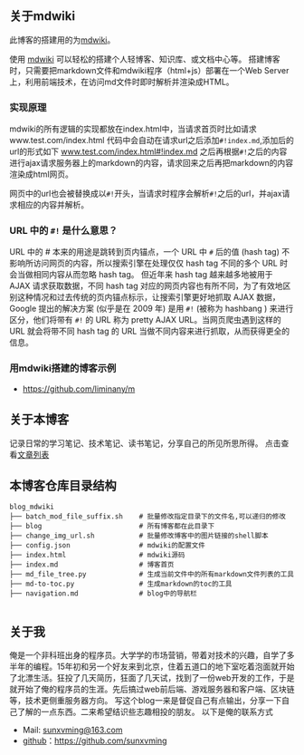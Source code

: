 
## 关于mdwiki
此博客的搭建用的为[mdwiki](https://github.com/Dynalon/mdwiki/)。
 
使用 [mdwiki](https://github.com/Dynalon/mdwiki/) 可以轻松的搭建个人轻博客、知识库、或文档中心等。
搭建博客时，只需要把markdown文件和mdwiki程序（html+js）部署在一个Web Server上，利用前端技术，在访问md文件时即时解析并渲染成HTML。


### 实现原理
mdwiki的所有逻辑的实现都放在index.html中，当请求首页时比如请求www.test.com/index.html
代码中会自动在请求url之后添加`#!index.md`,添加后的url的形式如下
www.test.com/index.html#!index.md
之后再根据`#!`之后的内容进行ajax请求服务器上的markdown的内容，请求回来之后再把markdown的内容渲染成html网页。

网页中的url也会被替换成以`#!`开头，当请求时程序会解析`#!`之后的url，并ajax请求相应的内容并解析。

### URL 中的 `#!` 是什么意思？
URL 中的 # 本来的用途是跳转到页内锚点，一个 URL 中 `#` 后的值 (hash tag) 不影响所访问网页的内容，所以搜索引擎在处理仅仅 hash tag 不同的多个 URL 时会当做相同内容从而忽略 hash tag。
但近年来 hash tag 越来越多地被用于 AJAX 请求获取数据，不同 hash tag 对应的网页内容也有所不同，为了有效地区别这种情况和过去传统的页内锚点标示，让搜索引擎更好地抓取 AJAX 数据，Google 提出的解决方案 (似乎是在 2009 年) 是用 `#!` (被称为 hashbang ) 来进行区分，他们将带有 `#!` 的 URL 称为 pretty AJAX URL。当网页爬虫遇到这样的 URL 就会将带不同 hash tag 的 URL 当做不同内容来进行抓取，从而获得更全的信息。



### 用mdwiki搭建的博客示例
- https://github.com/liminany/m

## 关于本博客
记录日常的学习笔记、技术笔记、读书笔记，分享自己的所见所思所得。
点击查看[文章列表](index.md)

## 本博客仓库目录结构
```
blog_mdwiki
├── batch_mod_file_suffix.sh    # 批量修改指定目录下的文件名,可以递归的修改
├── blog                        # 所有博客都在此目录下
├── change_img_url.sh           # 批量修改博客中的图片链接的shell脚本
├── config.json                 # mdwiki的配置文件
├── index.html                  # mdwiki源码
├── index.md                    # 博客首页
├── md_file_tree.py             # 生成当前文件中的所有markdown文件列表的工具
├── md-to-toc.py                # 生成markdown的toc的工具
├── navigation.md               # blog中的导航栏


```

## 关于我
俺是一个非科班出身的程序员。大学学的市场营销，带着对技术的兴趣，自学了多半年的编程。15年初和另一个好友来到北京，住着五道口的地下室吃着泡面就开始了北漂生活。狂投了几天简历，狂面了几天试，找到了一份web开发的工作，于是就开始了俺的程序员的生涯。先后搞过web前后端、游戏服务器和客户端、区块链等，技术更侧重服务器方向。
写这个blog一来是督促自己有点输出，分享一下自己了解的一点东西。二来希望结识些志趣相投的朋友。
以下是俺的联系方式
* Mail: sunxvming@163.com
* [github](https://github.com/sunxvming)：https://github.com/sunxvming